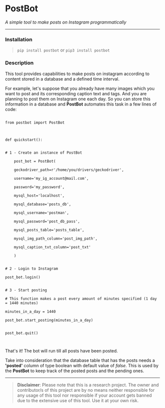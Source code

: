 # PostBot
*A simple tool to make posts on Instagram programmatically*

---

### Installation

>`pip install postbot` or `pip3 install postbot`

### Description

This tool provides capabilities to make posts on instagram according to content stored in a database 
and a defined time interval.

For example, let's suppose that you already have many images which you 
want to post and its corresponding caption text and tags. And you are planning
to post them on Instagram one each day. So you can store this information in a database
and **PostBot** automates this task in a few lines of code:

<pre><code>
from postbot import PostBot
<br>
<br>def quickstart():

    <br># 1 - Create an instance of PostBot
    <br>    post_bot = PostBot(
    <br>    geckodriver_path=r'/home/you/drivers/geckodriver',
    <br>    username='my_ig_account@mail.com',
    <br>    password='my_password',
    <br>    mysql_host='localhost',
    <br>    mysql_database='posts_db',
    <br>    mysql_username='postman',
    <br>    mysql_password='post_db_pass',
    <br>    mysql_posts_table='posts_table',
    <br>    mysql_img_path_column='post_img_path',
    <br>    mysql_caption_txt_column='post_txt'
    <br>    )
    
    <br># 2 - Login to Instagram
    <br>post_bot.login()

    <br># 3 - Start posting
    <br># This function makes a post every amount of minutes specified (1 day = 1440 minutes)
    <br>minutes_in_a_day = 1440
    <br>post_bot.start_posting(minutes_in_a_day)

    <br>post_bot.quit()
    <br>
</code></pre>

That's it! The bot will run till all posts have been posted.

Take into consideration that the database table that has the posts needs a **'posted'** column
of type boolean with default value of *false*. This is used by the **PostBot** to keep track of the posted posts
and the pending ones.

---

>**Disclaimer**: Please note that this is a research project. The owner and contributor/s of this project are by
> no means neither responsible for any usage of this tool nor responsible if your account gets banned due to the extensive
> use of this tool. Use it at your own risk.


